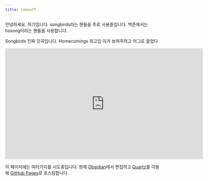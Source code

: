 ```yaml
---
title: takeoff.
---
```


안녕하세요. 하기입니다. songbirds라는 핸들을 주로 사용중입니다. 백준에서는 hssong이라는 핸들을 사용합니다.

Songbirds 진짜 갓곡입니다. Homecomings 최고임 이거 보여주려고 어그로 끌었다

<iframe width="640" height="360" src="https://www.youtube.com/embed/f8D9-sa2piI" title="Homecomings - Songbirds（Official Music Video）" frameborder="0" allow="accelerometer; autoplay; clipboard-write; encrypted-media; gyroscope; picture-in-picture; web-share" allowfullscreen></iframe>

이 페이지에는 여러가지를 시도중입니다. 현재 [Obsidian](https://obsidian.md)에서 편집하고 [Quartz](https://quartz.jzhao.xyz)를 이용해 [GitHub Pages](https://pages.github.com)로 호스팅합니다.
